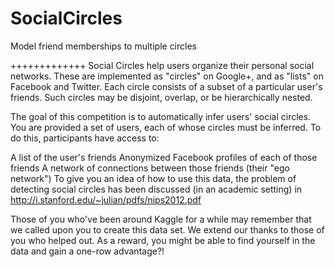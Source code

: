 SocialCircles
=============

Model friend memberships to multiple circles

+++++++++++++
Social Circles help users organize their personal social networks.  These are implemented as "circles" on Google+, and as "lists" on Facebook and Twitter. Each circle consists of a subset of a particular user's friends. Such circles may be disjoint, overlap, or be hierarchically nested.

The goal of this competition is to automatically infer users' social circles. You are provided a set of users, each of whose circles must be inferred. To do this, participants have access to:

A list of the user's friends
Anonymized Facebook profiles of each of those friends
A network of connections between those friends (their "ego network")
To give you an idea of how to use this data, the problem of detecting social circles has been discussed (in an academic setting) in http://i.stanford.edu/~julian/pdfs/nips2012.pdf

Those of you who've been around Kaggle for a while may remember that we called upon you to create this data set. We extend our thanks to those of you who helped out. As a reward, you might be able to find yourself in the data and gain a one-row advantage?!
